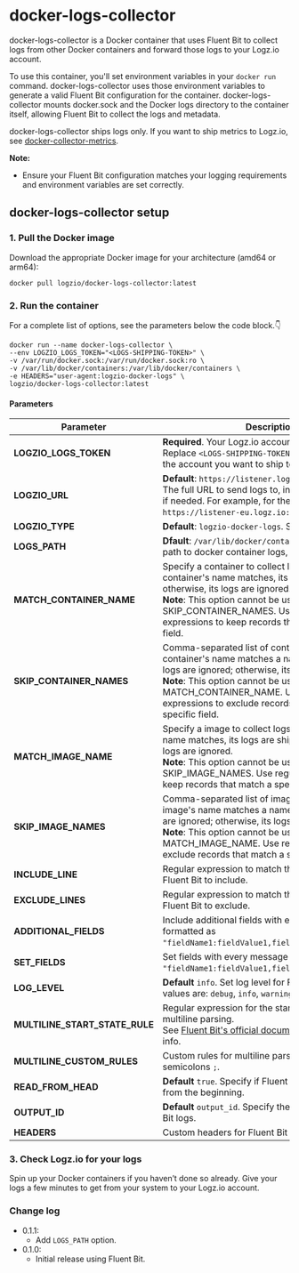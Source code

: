 # docker-logs-collector

docker-logs-collector is a Docker container that uses Fluent Bit to collect logs from other Docker containers and forward those logs to your Logz.io account.

To use this container, you'll set environment variables in your `docker run` command.
docker-logs-collector uses those environment variables to generate a valid Fluent Bit configuration for the container.
docker-logs-collector mounts docker.sock and the Docker logs directory to the container itself, allowing Fluent Bit to collect the logs and metadata.

docker-logs-collector ships logs only.
If you want to ship metrics to Logz.io, see [docker-collector-metrics](https://github.com/logzio/docker-collector-metrics).

**Note:**
- Ensure your Fluent Bit configuration matches your logging requirements and environment variables are set correctly.

## docker-logs-collector setup

### 1. Pull the Docker image

Download the appropriate Docker image for your architecture (amd64 or arm64):

```shell
docker pull logzio/docker-logs-collector:latest
```

### 2. Run the container

For a complete list of options, see the parameters below the code block.👇

```shell
docker run --name docker-logs-collector \
--env LOGZIO_LOGS_TOKEN="<LOGS-SHIPPING-TOKEN>" \
-v /var/run/docker.sock:/var/run/docker.sock:ro \
-v /var/lib/docker/containers:/var/lib/docker/containers \
-e HEADERS="user-agent:logzio-docker-logs" \
logzio/docker-logs-collector:latest
```

#### Parameters

| Parameter                      | Description                                                                                                                                                                                                                                                                                            |
|--------------------------------|--------------------------------------------------------------------------------------------------------------------------------------------------------------------------------------------------------------------------------------------------------------------------------------------------------|
| **LOGZIO_LOGS_TOKEN**          | **Required**. Your Logz.io account logs token. Replace `<LOGS-SHIPPING-TOKEN>` with the [token](https://app.logz.io/#/dashboard/settings/general) of the account you want to ship to.                                                                                                                  |
| **LOGZIO_URL**                 | **Default**: `https://listener.logz.io:8071`.<br> The full URL to send logs to, including your region if needed. For example, for the EU region, use `https://listener-eu.logz.io:8071`. to.                                                                                                           |
| **LOGZIO_TYPE**                | **Default**: `logzio-docker-logs`. Sets the log type.                                                                                                                                                                                                                                                  |
| **LOGS_PATH**                  | **Dfault**: `/var/lib/docker/containers/*/*.log`. The path to docker container logs, supports globs                                                                                                                                                                                                    |
| **MATCH_CONTAINER_NAME**       | Specify a container to collect logs from. If the container's name matches, its logs are shipped; otherwise, its logs are ignored. <br /> **Note**: This option cannot be used with SKIP_CONTAINER_NAMES. Use regular expressions to keep records that match a specific field.                          |
| **SKIP_CONTAINER_NAMES**       | Comma-separated list of containers to ignore. If a container's name matches a name on this list, its logs are ignored; otherwise, its logs are shipped. <br /> **Note**: This option cannot be used with MATCH_CONTAINER_NAME. Use regular expressions to exclude records that match a specific field. |
| **MATCH_IMAGE_NAME**           | Specify a image to collect logs from. If the image's name matches, its logs are shipped; otherwise, its logs are ignored. <br /> **Note**: This option cannot be used with SKIP_IMAGE_NAMES. Use regular expressions to keep records that match a specific field.                                      |
| **SKIP_IMAGE_NAMES**           | Comma-separated list of images to ignore. If a image's name matches a name on this list, its logs are ignored; otherwise, its logs are shipped. <br /> **Note**: This option cannot be used with MATCH_IMAGE_NAME. Use regular expressions to exclude records that match a specific field.             |
| **INCLUDE_LINE**               | Regular expression to match the lines that you want Fluent Bit to include.                                                                                                                                                                                                                             |
| **EXCLUDE_LINES**              | Regular expression to match the lines that you want Fluent Bit to exclude.                                                                                                                                                                                                                             |
| **ADDITIONAL_FIELDS**          | Include additional fields with every message sent, formatted as `"fieldName1:fieldValue1,fieldName2:fieldValue2"`.                                                                                                                                                                                     |
| **SET_FIELDS**                 | Set fields with every message sent, formatted as `"fieldName1:fieldValue1,fieldName2:fieldValue2"`.                                                                                                                                                                                                    |
| **LOG_LEVEL**                  | **Default** `info`. Set log level for Fluent Bit. Allowed values are: `debug`, `info`, `warning`, `error`.                                                                                                                                                                                             |
| **MULTILINE_START_STATE_RULE** | Regular expression for the start state rule of multiline parsing. <br /> See [Fluent Bit's official documentation](https://docs.fluentbit.io/manual/administration/configuring-fluent-bit/multiline-parsing#rules-definition) for further info.                                                        |
| **MULTILINE_CUSTOM_RULES**     | Custom rules for multiline parsing, separated by semicolons `;`.                                                                                                                                                                                                                                       |
| **READ_FROM_HEAD**             | **Default** `true`. Specify if Fluent Bit should read logs from the beginning.                                                                                                                                                                                                                         |
| **OUTPUT_ID**                  | **Default** `output_id`. Specify the output ID for Fluent Bit logs.                                                                                                                                                                                                                                    |
| **HEADERS**                    | Custom headers for Fluent Bit logs.                                                                                                                                                                                                                                                                    |


### 3. Check Logz.io for your logs

Spin up your Docker containers if you haven’t done so already. Give your logs a few minutes to get from your system to your Logz.io account.

### Change log
- 0.1.1:
  - Add `LOGS_PATH` option.
- 0.1.0:
  - Initial release using Fluent Bit.
